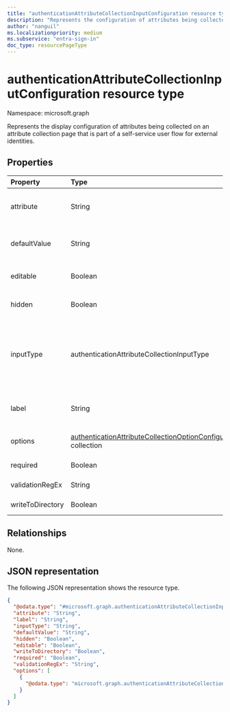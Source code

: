 ```yaml
---
title: "authenticationAttributeCollectionInputConfiguration resource type"
description: "Represents the configuration of attributes being collected on an attribute collection page that is part of a self-service user flow for external identities."
author: "nanguil"
ms.localizationpriority: medium
ms.subservice: "entra-sign-in"
doc_type: resourcePageType
---
```


# authenticationAttributeCollectionInputConfiguration resource type

Namespace: microsoft.graph

Represents the display configuration of attributes being collected on an attribute collection page that is part of a self-service user flow for external identities.

## Properties
|Property|Type|Description|
|:---|:---|:---|
|attribute|String|The built-in or custom attribute for which a value is being collected.|
|defaultValue|String|The default value of the attribute displayed to the end user.|
|editable|Boolean|Whether the attribute is editable by the end user. |
|hidden|Boolean|Whether the attribute is displayed to the end user.|
|inputType|authenticationAttributeCollectionInputType|The type of input field. The possible values are: `text`, `radioSingleSelect`, `checkboxMultiSelect`, `boolean`, `checkboxSingleSelect`, `unknownFutureValue`.|
|label|String|The label of the attribute field that is displayed to end user, unless overridden.|
|options|[authenticationAttributeCollectionOptionConfiguration](../resources/authenticationattributecollectionoptionconfiguration.md) collection|The option values for certain multiple-option input types.|
|required|Boolean|Whether the field is required.|
|validationRegEx|String|The regex for the value of the field.|
|writeToDirectory|Boolean|Whether the value collected is stored.|

## Relationships
None.

## JSON representation
The following JSON representation shows the resource type.
<!-- {
  "blockType": "resource",
  "@odata.type": "microsoft.graph.authenticationAttributeCollectionInputConfiguration"
}
-->
``` json
{
  "@odata.type": "#microsoft.graph.authenticationAttributeCollectionInputConfiguration",
  "attribute": "String",
  "label": "String",
  "inputType": "String",
  "defaultValue": "String",
  "hidden": "Boolean",
  "editable": "Boolean",
  "writeToDirectory": "Boolean",
  "required": "Boolean",
  "validationRegEx": "String",
  "options": [
    {
      "@odata.type": "microsoft.graph.authenticationAttributeCollectionOptionConfiguration"
    }
  ]
}
```

